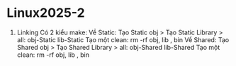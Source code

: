 # Linux2025-2

1. Linking
  Có 2 kiểu make:
    Về Static:
       Tạo Static obj > Tạo Static Library > all: obj-Static lib-Static
       Tạo một clean: rm -rf obj, lib , bin
     Về Shared:
       Tạo Shared obj > Tạo Shared Library > all: obj-Shared lib-Shared
       Tạo một clean: rm -rf obj, lib , bin
          
